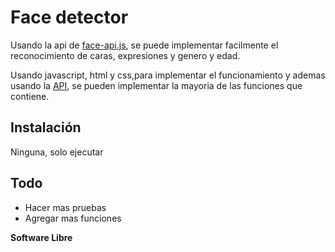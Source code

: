 # Face detector

Usando la api de [face-api.js][faj], se puede implementar facilmente el reconocimiento de caras, expresiones y genero y edad.

Usando javascript, html y css,para implementar el funcionamiento y ademas usando la [API][api], se pueden implementar la mayoria de las funciones que contiene.

## Instalación

Ninguna, solo ejecutar

## Todo

 - Hacer mas pruebas
 - Agregar mas funciones

**Software Libre**

   [faj]: <https://github.com/justadudewhohacks/face-api.js>
   [api]: <https://justadudewhohacks.github.io/face-api.js/docs/globals.html>
